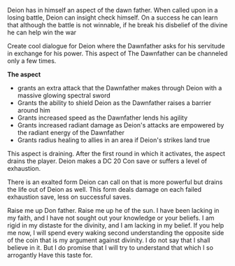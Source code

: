 
Deion has in himself an aspect of the dawn father. When called upon in a losing battle, Deion can insight check himself. On a success he can learn that although the battle is not winnable, if he break his disbelief of the divine he can help win the war


Create cool dialogue for Deion where the Dawnfather asks for his servitude in exchange for his power. This aspect of The Dawnfather can be channeled only a few times. 

**The aspect**
- grants an extra attack that the Dawnfather makes through Deion with a massive glowing spectral sword
- Grants the ability to shield Deion as the Dawnfather raises a barrier around him
- Grants increased speed as the Dawnfather lends his agility
- Grants increased radiant damage as Deion's attacks are empowered by the radiant energy of the Dawnfather 
- Grants radius healing to allies in an area if Deion's strikes land true 

This aspect is draining. After the first round in which it activates, the aspect drains the player. Deion makes a DC 20 Con save or suffers a level of exhaustion. 

There is an exalted form Deion can call on that is more powerful but drains the life out of Deion as well. This form deals damage on each failed exhaustion save, less on successful saves. 


Raise me up Don father. Raise me up he of the sun. I have been lacking in my faith, and I have not sought out your knowledge or your beliefs. I am rigid in my distaste for the divinity, and I am lacking in my belief. If you help me now, I will spend every waking second understanding the opposite side of the coin that is my argument against divinity. I do not say that I shall believe in it. But I do promise that I will try to understand that which I so arrogantly Have this taste for.